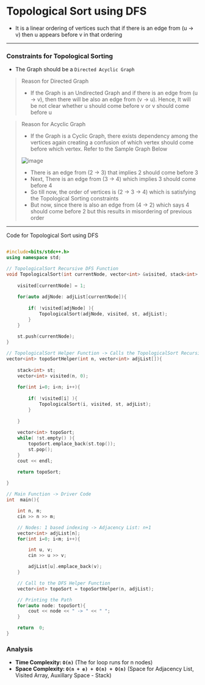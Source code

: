 # Topological Sort using DFS

- It is a linear ordering of vertices such that if there is an edge from (u -> v) then u appears before v in that ordering

--- 

### Constraints for Topological Sorting
- The Graph should be a ` Directed Acyclic Graph `

> Reason for Directed Graph
> - If the Graph is an Undirected Graph and if there is an edge from (u -> v), then there will be also an edge from (v -> u). Hence, It will be not clear whether u should come before v or v should come before u

> Reason for Acyclic Graph
> - If the Graph is a Cyclic Graph, there exists dependency among the vertices again creating a confusion of which vertex should come before which vertex. Refer to the Sample Graph Below <br> 
>
> ![image](https://user-images.githubusercontent.com/67231450/145714341-424c04e8-31f1-4cae-8541-041712cc2ead.png)
>
> - There is an edge from (2 -> 3) that implies 2 should come before 3
> - Next, There is an edge from (3 -> 4) which implies 3 should come before 4
> - So till now, the order of vertices is (2 -> 3 -> 4) which is satisfying the Topological Sorting constraints
> - But now, since there is also an edge from (4 -> 2) which says 4 should come before 2 but this results in misordering of previous order

---

Code for Topological Sort using DFS

``` cpp

#include<bits/stdc++.h>
using namespace std;

// TopologicalSort Recursive DFS Function
void TopologicalSort(int currentNode, vector<int> &visited, stack<int> &st, vector<int> adjList[]){
    
    visited[currentNode] = 1;
    
    for(auto adjNode: adjList[currentNode]){
        
        if( !visited[adjNode] ){
            TopologicalSort(adjNode, visited, st, adjList);
        }   
    }
    
    st.push(currentNode);
}

// TopologicalSort Helper Function -> Calls the TopologicalSort Recursive Function and returns the Path by DFS Traversal
vector<int> topoSortHelper(int n, vector<int> adjList[]){
    
    stack<int> st;
    vector<int> visited(n, 0);
    
    for(int i=0; i<n; i++){
        
        if( !visited[i] ){
            TopologicalSort(i, visited, st, adjList);
        }
        
    }
    
    vector<int> topoSort;
    while( !st.empty() ){
        topoSort.emplace_back(st.top());
        st.pop();
    }
    cout << endl;

    return topoSort;
    
}

// Main Function -> Driver Code
int  main(){

    int n, m;
    cin >> n >> m;

    // Nodes: 1 based indexing -> Adjacency List: n+1
    vector<int> adjList[n];
    for(int i=0; i<m; i++){

        int u, v;
        cin >> u >> v;

        adjList[u].emplace_back(v);
    }

    // Call to the DFS Helper Function
    vector<int> topoSort = topoSortHelper(n, adjList);

    // Printing the Path
    for(auto node: topoSort){
        cout << node << " -> " << " ";
    }

    return  0;
}

```

### Analysis

- **Time Complexity: `O(n)`**                       (The for loop runs for n nodes)
- **Space Complexity: `O(n + e) + O(n) + O(n)`**    (Space for Adjacency List, Visited Array, Auxillary Space - Stack)

